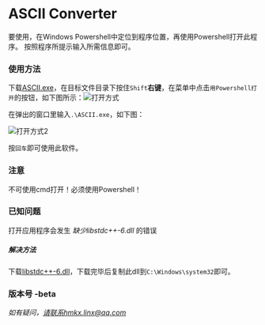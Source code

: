 # ASCII Converter

要使用，在Windows Powershell中定位到程序位置，再使用Powershell打开此程序。
按照程序所提示输入所需信息即可。

### 使用方法
下载[ASCII.exe](https://github.com/SpongeMinecart/ASCII-Converter/raw/master/ASCII.exe)，在目标文件目录下按住`Shift`**右键**，在菜单中点击`用Powershell打开`的按钮，如下图所示：![打开方式](https://raw.githubusercontent.com/SpongeMinecart/ASCII-Converter/master/Box/Click.png)



在弹出的窗口里输入`.\ASCII.exe`，如下图：

![打开方式2](https://raw.githubusercontent.com/SpongeMinecart/ASCII-Converter/master/Box/Type.png)

按`回车`即可使用此软件。

### 注意
不可使用cmd打开！必须使用Powershell！

### 已知问题

打开应用程序会发生 *缺少libstdc++-6.dll* 的错误

##### 解决方法

下载[libstdc++-6.dll](https://github.com/SpongeMinecart/Calculator/raw/master/Pic/libstdc%2B%2B-6.dll)，下载完毕后复制此dll到`C:\Windows\system32`即可。

### 版本号 -beta

*如有疑问，请联系hmkx.linx@qq.com*